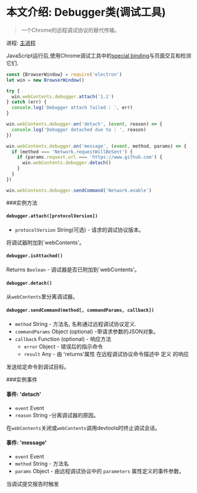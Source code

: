 # 本文介绍: Debugger类(调试工具)

> 一个Chrome的远程调试协议的替代传输。

进程: [主进程](../glossary.md#main-process)    

JavaScript运行后,使用Chrome调试工具中的[special binding][rdp]与页面交互和检测它们.

```javascript
const {BrowserWindow} = require('electron')
let win = new BrowserWindow()

try {
  win.webContents.debugger.attach('1.1')
} catch (err) {
  console.log('Debugger attach failed : ', err)
}

win.webContents.debugger.on('detach', (event, reason) => {
  console.log('Debugger detached due to : ', reason)
})

win.webContents.debugger.on('message', (event, method, params) => {
  if (method === 'Network.requestWillBeSent') {
    if (params.request.url === 'https://www.github.com') {
      win.webContents.debugger.detach()
    }
  }
})

win.webContents.debugger.sendCommand('Network.enable')
```

###实例方法

#### `debugger.attach([protocolVersion])`

* `protocolVersion`  String(可选) - 请求的调试协议版本。

将调试器附加到`webContents'。

#### `debugger.isAttached()`

Returns `Boolean` - 调试器是否已附加到`webContents'。

#### `debugger.detach()`

从`webContents`里分离调试器。

#### `debugger.sendCommand(method[, commandParams, callback])`

* `method` String - 方法名, 名称通过远程调试协议定义.
* `commandParams` Object (optional) -带请求参数的JSON对象。
* `callback` Function (optional) - 响应方法
  * `error` Object - 错误后的指示命令
  * `result` Any -  由 'returns'属性 在远程调试协议命令描述中 定义 的响应

发送给定命令到调试目标。

###实例事件

#### 事件: 'detach'
* `event` Event
* `reason` String -分离调试器的原因。

在`webContents`关闭或`webContents`调用devtools时终止调试会话。



#### 事件: 'message'
* `event` Event
* `method` String - 方法名
* `params` Object - 由远程调试协议中的 `parameters` 属性定义的事件参数。

当调试提交报告时触发

[rdp]: https://developer.chrome.com/devtools/docs/debugger-protocol
[`webContents.findInPage`]: web-contents.md#contentsfindinpagetext-options